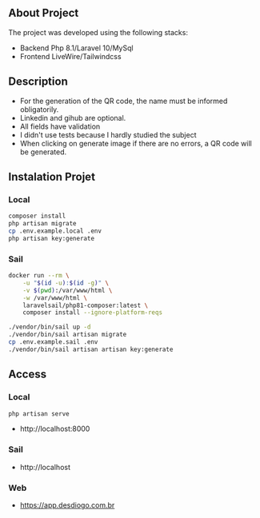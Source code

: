 ## About Project

The project was developed using the following stacks:

- Backend Php 8.1/Laravel 10/MySql
- Frontend LiveWire/Tailwindcss

## Description

- For the generation of the QR code, the name must be informed obligatorily.
- Linkedin and gihub are optional.
- All fields have validation
- I didn't use tests because I hardly studied the subject
- When clicking on generate image if there are no errors, a QR code will be generated.

## Instalation Projet

### Local

```bash
composer install
php artisan migrate
cp .env.example.local .env
php artisan key:generate
```

### Sail

```bash
docker run --rm \
    -u "$(id -u):$(id -g)" \
    -v $(pwd):/var/www/html \
    -w /var/www/html \
    laravelsail/php81-composer:latest \
    composer install --ignore-platform-reqs

./vendor/bin/sail up -d
./vendor/bin/sail artisan migrate
cp .env.example.sail .env
./vendor/bin/sail artisan artisan key:generate
```

## Access

### Local

```bash
php artisan serve
```

- http://localhost:8000

### Sail

- http://localhost

### Web
- https://app.desdiogo.com.br
